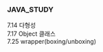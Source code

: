 ### JAVA_STUDY

<div>
  <div>7.14 다형성</div>
  <div>7.17 Object 클래스</div>
  <div>7.25 wrapper(boxing/unboxing)</div>
</div>
